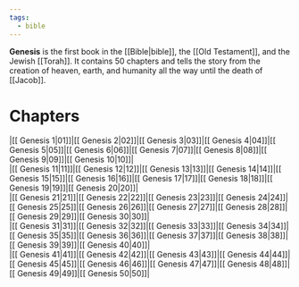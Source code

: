 ```yaml
---
tags:
  - bible
---
```

**Genesis** is the first book in the [[Bible|bible]], the [[Old Testament]], and the Jewish [[Torah]]. It contains 50 chapters and tells the story from the creation of heaven, earth, and humanity all the way until the death of [[Jacob]].
# Chapters
|[[ Genesis 1|01]]|[[ Genesis 2|02]]|[[ Genesis 3|03]]|[[ Genesis 4|04]]|[[ Genesis 5|05]]|[[ Genesis 6|06]]|[[ Genesis 7|07]]|[[ Genesis 8|08]]|[[ Genesis 9|09]]|[[ Genesis 10|10]]|  
|[[ Genesis 11|11]]|[[ Genesis 12|12]]|[[ Genesis 13|13]]|[[ Genesis 14|14]]|[[ Genesis 15|15]]|[[ Genesis 16|16]]|[[ Genesis 17|17]]|[[ Genesis 18|18]]|[[ Genesis 19|19]]|[[ Genesis 20|20]]|  
|[[ Genesis 21|21]]|[[ Genesis 22|22]]|[[ Genesis 23|23]]|[[ Genesis 24|24]]|[[ Genesis 25|25]]|[[ Genesis 26|26]]|[[ Genesis 27|27]]|[[ Genesis 28|28]]|[[ Genesis 29|29]]|[[ Genesis 30|30]]|  
|[[ Genesis 31|31]]|[[ Genesis 32|32]]|[[ Genesis 33|33]]|[[ Genesis 34|34]]|[[ Genesis 35|35]]|[[ Genesis 36|36]]|[[ Genesis 37|37]]|[[ Genesis 38|38]]|[[ Genesis 39|39]]|[[ Genesis 40|40]]|  
|[[ Genesis 41|41]]|[[ Genesis 42|42]]|[[ Genesis 43|43]]|[[ Genesis 44|44]]|[[ Genesis 45|45]]|[[ Genesis 46|46]]|[[ Genesis 47|47]]|[[ Genesis 48|48]]|[[ Genesis 49|49]]|[[ Genesis 50|50]]|